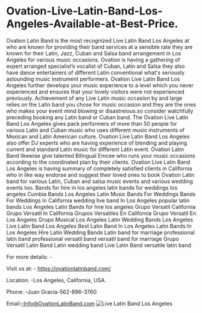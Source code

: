 # Ovation-Live-Latin-Band-Los-Angeles-Available-at-Best-Price.
Ovation Latin Band is the most recognized Live Latin Band Los Angeles at who are known for providing their band services at a sensible rate they are known for their Latin, Jazz, Cuban and Salsa band arrangement in Los Angeles for various music occasions. Ovation is having a gathering of expert arranged specialist’s vocalist of Cuban, Latin and Salsa they also have dance entertainers of different Latin conventional what's seriously astounding music instrument performers.
Ovation Live Latin Band Los Angeles further develops your music experience to a level which you never experienced and ensures that your lovely visitors were not experienced previously. Achievement of any Live Latin music occasion by and large relies on the Latin band you chose for music occasion and they are the ones who makes your event mind blowing or disastreious.so consider watchfully preceding booking any Latin band or Cuban band.
The Ovation Live Latin Band Los Angeles gives pack performers of more than 50 people for various Latin and Cuban music who uses different music instruments of Mexican and Latin American culture. Ovation Live Latin Band Los Angeles also offer DJ experts who are having experience of blending and playing current and standard Latin music for different Latin event. Ovation Latin Band likewise give talented Bilingual Emcee who runs your music occasions according to the coordinated plan by their clients.
Ovation Live Latin Band Los Angeles is having summary of completely satisfied clients in California who in like way endorse and suggest their loved ones to book Ovation Latin band for various Latin, Cuban and salsa music events and various wedding events too.
Bands for hire in los angeles
latin bands for weddings los angeles
Cumbia Bands Los Angeles
Latin Music Bands For Weddings
Bands For Weddings In California
wedding live band In Los Angeles
popular latin bands Los Angeles
Latin Bands for hire los angeles
Grupo Versatil California
Grupo Versatil In California
Grupos Versatiles En California
Grupo Versatil En Los Angeles
Grupo Musical Los Angeles
Latin Wedding Bands Los Angeles
Live Latin Band Los Angeles
Best Latin Band In Los Angeles
Latin Bands In Los Angeles
Hire Latin Wedding Bands
Latin band for marriage
professional latin band
professional versatil band
versatil band for marriage
Grupo Versatil
Latin Band
Latin wedding band
Live Latin Band
versatile latin band

For more details: -

Visit us at: - https://ovationlatinband.com/

Location: -Los Angeles, California, USA.

Phone: -Juan Gracia-562-896-3760

Email:-Info@OvationLatinBand.com
![Live Latin Band Los Angeles](https://user-images.githubusercontent.com/91527248/152497901-0c2f853b-8210-4b84-bd66-ff7a520c0bbd.jpg)

